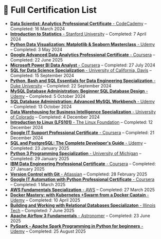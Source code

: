 
# 📜 Full Certification List

- [**Data Scientist: Analytics Professional Certificate** - CodeCademy](https://www.codecademy.com/profiles/digital1150256916/certificates/7dec503730a448c8b22bb251ada403f3) – Completed: 16 March 2024 
- [**Introduction to Statistics** - Stanford University](https://www.coursera.org/account/accomplishments/verify/EW758DGF5NA6) – Completed: 7 April 2024
- [**Python Data Visualization: Matplotlib & Seaborn Masterclass** - Udemy](https://www.udemy.com/certificate/UC-7f742bcf-815e-422a-aebd-3214f76ed30c/) – Completed: 3 May 2024
- [**Google Advanced Data Analytics Professional Certificate** - Coursera](https://www.coursera.org/account/accomplishments/specialization/UBPWPYFMME48) – Completed: 22 June 2025
- [**Microsoft Power BI Data Analyst** - Coursera](https://www.coursera.org/account/accomplishments/specialization/8CD3MUYKQMMZ) – Completed: 27 July 2024
- [**SQL for Data Science Specialization** - University of California, Davis](https://www.coursera.org/account/accomplishments/verify/7TSDFELDHXMI) – Completed: 15 September 2024
- [**Python, Bash and SQL Essentials for Data Engineering Specialization** - Duke University](https://www.coursera.org/account/accomplishments/specialization/GXB11INOIB2Z) – Completed: 22 September 2024
- [**MySQL Database Administration: Beginner SQL Database Design** - Udemy](https://www.udemy.com/certificate/UC-3c80f57c-b104-4b59-8072-f2fd0ce575f9/) – Completed: 5 October 2024
- [**SQL Database Administration: Advanced MySQL Workbench** - Udemy](https://www.udemy.com/certificate/UC-8c011e4b-1c78-45bd-9b46-056854054725/) – Completed: 13 October 2024
- [**Data Warehousing for Business Intelligence Specialization** - University of Colorado](https://www.coursera.org/account/accomplishments/specialization/JTNNT0IG1ZHY) – Completed: 4 December 2024
- [**Introduction to Linux (LFS101)** - The Linux Foundation](https://ti-user-certificates.s3.amazonaws.com/e0df7fbf-a057-42af-8a1f-590912be5460/274ef670-88e7-42b8-b714-2723554601ed-dniel-varga-e03dec84-d6a3-493c-b62f-40faa9fa169b-certificate.pdf) – Completed: 12 December 2024
- [**Google IT Support Professional Certificate** - Coursera](https://www.coursera.org/account/accomplishments/specialization/ABZS4M1TASBW) – Completed: 21 December 2024
- [**SQL and PostgreSQL: The Complete Developer's Guide** - Udemy](https://www.udemy.com/certificate/UC-f1433629-50e9-4c93-9a88-df18d4dda8f7/) – Completed: 23 January 2025
- [**Python 3 Programming Specialization** - University of Michigan](https://www.coursera.org/account/accomplishments/specialization/U2TEIKADWSVT) – Completed: 29 January 2025
- [**IBM Data Engineering Professional Certificate** - Coursera](https://www.coursera.org/account/accomplishments/specialization/58OLWZXYZO3U) – Completed: 27 January 2025
- [**Version Control with Git** - Atlassian](https://www.coursera.org/account/accomplishments/verify/0Z7BDNBNYYIA) – Completed: 28 February 2025
- [**Google IT Automation with Python Professional Certificate** - Coursera](https://www.coursera.org/account/accomplishments/specialization/FPMNT72L6BR0) – Completed: 1 March 2025
- [**AWS Fundamentals Specialization** - AWS](https://www.coursera.org/account/accomplishments/specialization/A8VD7WS4F7I0) – Completed: 27 March 2025
- [**Docker Mastery: with Kubernetes +Swarm from a Docker Captain** - Udemy](https://www.udemy.com/certificate/UC-92c573e7-1d01-4f4b-bc2e-98d197d10ed0/) – Completed: 10 April 2025
- [**Building and Working with Relational Databases Specializaton** - Illinois Tech](https://www.coursera.org/account/accomplishments/specialization/LN1W2USZO9TX) – Completed: 7 June 2025
- [**Apache Airflow 3 Fundamentals** - Astronomer](https://www.credly.com/badges/2e0c98d0-6b0b-4daa-a8fb-e433570753b1/public_url) – Completed: 23 June 2025
- [**PySpark - Apache Spark Programming in Python for beginners** - Udemy](https://www.udemy.com/certificate/UC-ca2569dc-cbcc-49bd-8d6e-61db376112e0/) – Completed: 25 August 2025